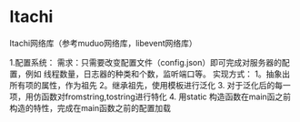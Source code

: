 <!--
 * @Author: lqf
 * @page: www.Jackey.top
 * @Date: 2022-03-05 13:38:12
 * @LastEditors: lqf
 * @LastEditTime: 2022-03-05 13:38:12
 * @Description: 
-->
# Itachi
Itachi网络库（参考muduo网络库，libevent网络库）

1.配置系统：
需求：只需要改变配置文件（config.json）即可完成对服务器的配置，例如 线程数量，日志器的种类和个数，监听端口等。
实现方式：
    1。抽象出所有项的属性，作为祖先
    2。继承祖先，使用模板进行泛化
    3.  对于泛化后的每一项，用仿函数对fromstring,tostring进行特化
    4. 用static 构造函数在main函之前构造的特性，完成在main函数之前的配置加载